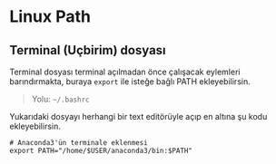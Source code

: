 # Linux Path

## Terminal (Uçbirim) dosyası

Terminal dosyası terminal açılmadan önce çalışacak eylemleri barındırmakta,
buraya `export` ile isteğe bağlı PATH ekleyebilirsin.

> Yolu: `~/.bashrc`

Yukarıdaki dosyayı herhangi bir text editörüyle açıp en altına şu kodu ekleyebilirsin.

```bashrc
# Anaconda3'ün terminale eklenmesi
export PATH="/home/$USER/anaconda3/bin:$PATH"
```



